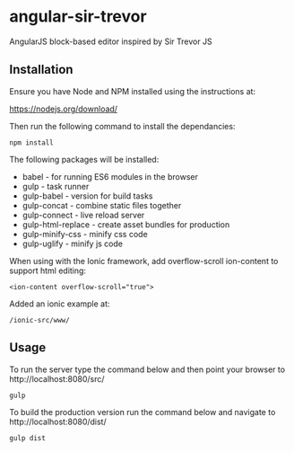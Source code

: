 # angular-sir-trevor

AngularJS block-based editor inspired by Sir Trevor JS

## Installation

Ensure you have Node and NPM installed using the instructions at:

https://nodejs.org/download/

Then run the following command to install the dependancies:

    npm install
    
The following packages will be installed:

* babel - for running ES6 modules in the browser
* gulp - task runner
* gulp-babel - version for build tasks
* gulp-concat - combine static files together
* gulp-connect - live reload server
* gulp-html-replace - create asset bundles for production
* gulp-minify-css - minify css code
* gulp-uglify - minify js code

When using with the Ionic framework, add overflow-scroll ion-content to support html editing:

    <ion-content overflow-scroll="true">
    
Added an ionic example at:

    /ionic-src/www/

## Usage

To run the server type the command below and then point your browser to http://localhost:8080/src/

    gulp
    
To build the production version run the command below and navigate to http://localhost:8080/dist/

    gulp dist